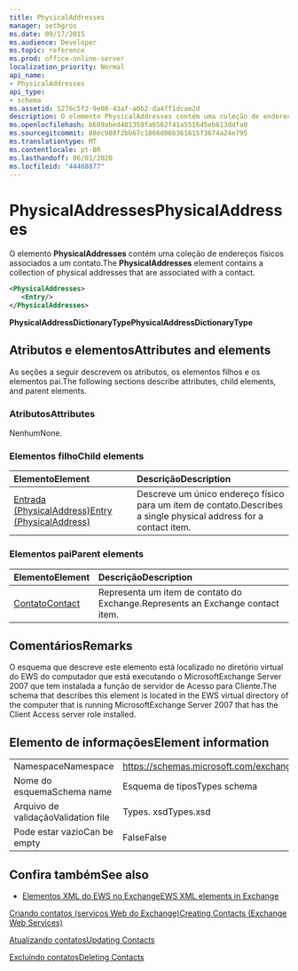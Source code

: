 ```yaml
---
title: PhysicalAddresses
manager: sethgros
ms.date: 09/17/2015
ms.audience: Developer
ms.topic: reference
ms.prod: office-online-server
localization_priority: Normal
api_name:
- PhysicalAddresses
api_type:
- schema
ms.assetid: 5276c5f2-9e08-43af-a0b2-da4ff1dcae2d
description: O elemento PhysicalAddresses contém uma coleção de endereços físicos associados a um contato.
ms.openlocfilehash: b609abed481359fa6562f41a551645eb613ddfa0
ms.sourcegitcommit: 88ec988f2bb67c1866d06b361615f3674a24e795
ms.translationtype: MT
ms.contentlocale: pt-BR
ms.lasthandoff: 06/01/2020
ms.locfileid: "44468877"
---
```

# <a name="physicaladdresses"></a><span data-ttu-id="95355-103">PhysicalAddresses</span><span class="sxs-lookup"><span data-stu-id="95355-103">PhysicalAddresses</span></span>

<span data-ttu-id="95355-104">O elemento **PhysicalAddresses** contém uma coleção de endereços físicos associados a um contato.</span><span class="sxs-lookup"><span data-stu-id="95355-104">The **PhysicalAddresses** element contains a collection of physical addresses that are associated with a contact.</span></span> 
  
```xml
<PhysicalAddresses>
   <Entry/>
</PhysicalAddresses>
```

 <span data-ttu-id="95355-105">**PhysicalAddressDictionaryType**</span><span class="sxs-lookup"><span data-stu-id="95355-105">**PhysicalAddressDictionaryType**</span></span>
## <a name="attributes-and-elements"></a><span data-ttu-id="95355-106">Atributos e elementos</span><span class="sxs-lookup"><span data-stu-id="95355-106">Attributes and elements</span></span>

<span data-ttu-id="95355-107">As seções a seguir descrevem os atributos, os elementos filhos e os elementos pai.</span><span class="sxs-lookup"><span data-stu-id="95355-107">The following sections describe attributes, child elements, and parent elements.</span></span>
  
### <a name="attributes"></a><span data-ttu-id="95355-108">Atributos</span><span class="sxs-lookup"><span data-stu-id="95355-108">Attributes</span></span>

<span data-ttu-id="95355-109">Nenhum</span><span class="sxs-lookup"><span data-stu-id="95355-109">None.</span></span>
  
### <a name="child-elements"></a><span data-ttu-id="95355-110">Elementos filho</span><span class="sxs-lookup"><span data-stu-id="95355-110">Child elements</span></span>

|<span data-ttu-id="95355-111">**Elemento**</span><span class="sxs-lookup"><span data-stu-id="95355-111">**Element**</span></span>|<span data-ttu-id="95355-112">**Descrição**</span><span class="sxs-lookup"><span data-stu-id="95355-112">**Description**</span></span>|
|:-----|:-----|
|[<span data-ttu-id="95355-113">Entrada (PhysicalAddress)</span><span class="sxs-lookup"><span data-stu-id="95355-113">Entry (PhysicalAddress)</span></span>](entry-physicaladdress.md) <br/> |<span data-ttu-id="95355-114">Descreve um único endereço físico para um item de contato.</span><span class="sxs-lookup"><span data-stu-id="95355-114">Describes a single physical address for a contact item.</span></span>  <br/> |
   
### <a name="parent-elements"></a><span data-ttu-id="95355-115">Elementos pai</span><span class="sxs-lookup"><span data-stu-id="95355-115">Parent elements</span></span>

|<span data-ttu-id="95355-116">**Elemento**</span><span class="sxs-lookup"><span data-stu-id="95355-116">**Element**</span></span>|<span data-ttu-id="95355-117">**Descrição**</span><span class="sxs-lookup"><span data-stu-id="95355-117">**Description**</span></span>|
|:-----|:-----|
|[<span data-ttu-id="95355-118">Contato</span><span class="sxs-lookup"><span data-stu-id="95355-118">Contact</span></span>](contact.md) <br/> |<span data-ttu-id="95355-119">Representa um item de contato do Exchange.</span><span class="sxs-lookup"><span data-stu-id="95355-119">Represents an Exchange contact item.</span></span>  <br/> |
   
## <a name="remarks"></a><span data-ttu-id="95355-120">Comentários</span><span class="sxs-lookup"><span data-stu-id="95355-120">Remarks</span></span>

<span data-ttu-id="95355-121">O esquema que descreve este elemento está localizado no diretório virtual do EWS do computador que está executando o MicrosoftExchange Server 2007 que tem instalada a função de servidor de Acesso para Cliente.</span><span class="sxs-lookup"><span data-stu-id="95355-121">The schema that describes this element is located in the EWS virtual directory of the computer that is running MicrosoftExchange Server 2007 that has the Client Access server role installed.</span></span>
  
## <a name="element-information"></a><span data-ttu-id="95355-122">Elemento de informações</span><span class="sxs-lookup"><span data-stu-id="95355-122">Element information</span></span>

|||
|:-----|:-----|
|<span data-ttu-id="95355-123">Namespace</span><span class="sxs-lookup"><span data-stu-id="95355-123">Namespace</span></span>  <br/> |https://schemas.microsoft.com/exchange/services/2006/types  <br/> |
|<span data-ttu-id="95355-124">Nome do esquema</span><span class="sxs-lookup"><span data-stu-id="95355-124">Schema name</span></span>  <br/> |<span data-ttu-id="95355-125">Esquema de tipos</span><span class="sxs-lookup"><span data-stu-id="95355-125">Types schema</span></span>  <br/> |
|<span data-ttu-id="95355-126">Arquivo de validação</span><span class="sxs-lookup"><span data-stu-id="95355-126">Validation file</span></span>  <br/> |<span data-ttu-id="95355-127">Types. xsd</span><span class="sxs-lookup"><span data-stu-id="95355-127">Types.xsd</span></span>  <br/> |
|<span data-ttu-id="95355-128">Pode estar vazio</span><span class="sxs-lookup"><span data-stu-id="95355-128">Can be empty</span></span>  <br/> |<span data-ttu-id="95355-129">False</span><span class="sxs-lookup"><span data-stu-id="95355-129">False</span></span>  <br/> |
   
## <a name="see-also"></a><span data-ttu-id="95355-130">Confira também</span><span class="sxs-lookup"><span data-stu-id="95355-130">See also</span></span>



- [<span data-ttu-id="95355-131">Elementos XML do EWS no Exchange</span><span class="sxs-lookup"><span data-stu-id="95355-131">EWS XML elements in Exchange</span></span>](ews-xml-elements-in-exchange.md)


[<span data-ttu-id="95355-132">Criando contatos (serviços Web do Exchange)</span><span class="sxs-lookup"><span data-stu-id="95355-132">Creating Contacts (Exchange Web Services)</span></span>](https://msdn.microsoft.com/library/4845917e-70d1-481c-bbd7-011ec6571789%28Office.15%29.aspx)
  
[<span data-ttu-id="95355-133">Atualizando contatos</span><span class="sxs-lookup"><span data-stu-id="95355-133">Updating Contacts</span></span>](https://msdn.microsoft.com/library/9a865953-b94a-4229-b632-2dee433314be%28Office.15%29.aspx)
  
[<span data-ttu-id="95355-134">Excluindo contatos</span><span class="sxs-lookup"><span data-stu-id="95355-134">Deleting Contacts</span></span>](https://msdn.microsoft.com/library/fcc3dc84-cd3e-455e-a1a7-ae6921c9b588%28Office.15%29.aspx)

